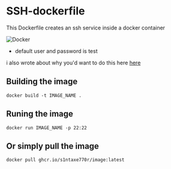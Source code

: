 # SSH-dockerfile

This Dockerfile creates an ssh service inside a docker container


![Docker](https://github.com/s1ntaxe770r/SSH-dockerfile/workflows/Docker/badge.svg)

* default user and password is test

i also wrote about why you'd want to do this here [here](https://dev.to/s1ntaxe770r/how-to-setup-ssh-within-a-docker-container-i5i)


## Building the image


` docker build -t IMAGE_NAME . ` 

## Runing the image 

` docker run IMAGE_NAME -p 22:22 `


## Or simply pull the image 

`docker pull ghcr.io/s1ntaxe770r/image:latest`

